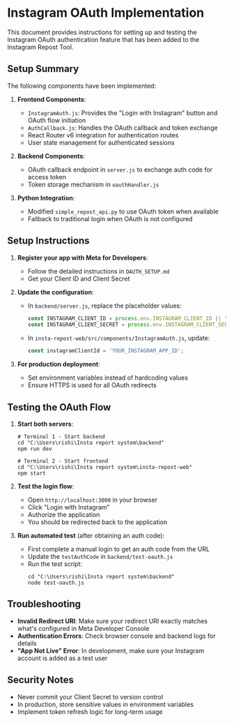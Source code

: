 # Instagram OAuth Implementation

This document provides instructions for setting up and testing the Instagram OAuth authentication feature that has been added to the Instagram Repost Tool.

## Setup Summary

The following components have been implemented:

1. **Frontend Components**:
   - `InstagramAuth.js`: Provides the "Login with Instagram" button and OAuth flow initiation
   - `AuthCallback.js`: Handles the OAuth callback and token exchange
   - React Router v6 integration for authentication routes
   - User state management for authenticated sessions

2. **Backend Components**:
   - OAuth callback endpoint in `server.js` to exchange auth code for access token
   - Token storage mechanism in `oauthHandler.js`

3. **Python Integration**:
   - Modified `simple_repost_api.py` to use OAuth token when available
   - Fallback to traditional login when OAuth is not configured

## Setup Instructions

1. **Register your app with Meta for Developers**:
   - Follow the detailed instructions in `OAUTH_SETUP.md`
   - Get your Client ID and Client Secret

2. **Update the configuration**:
   - In `backend/server.js`, replace the placeholder values:
     ```js
     const INSTAGRAM_CLIENT_ID = process.env.INSTAGRAM_CLIENT_ID || 'YOUR_INSTAGRAM_APP_ID';
     const INSTAGRAM_CLIENT_SECRET = process.env.INSTAGRAM_CLIENT_SECRET || 'YOUR_INSTAGRAM_APP_SECRET';
     ```
   - In `insta-repost-web/src/components/InstagramAuth.js`, update:
     ```js
     const instagramClientId = 'YOUR_INSTAGRAM_APP_ID';
     ```

3. **For production deployment**:
   - Set environment variables instead of hardcoding values
   - Ensure HTTPS is used for all OAuth redirects

## Testing the OAuth Flow

1. **Start both servers**:
   ```
   # Terminal 1 - Start backend
   cd "C:\Users\rishi\Insta report system\backend"
   npm run dev

   # Terminal 2 - Start frontend
   cd "C:\Users\rishi\Insta report system\insta-repost-web"
   npm start
   ```

2. **Test the login flow**:
   - Open `http://localhost:3000` in your browser
   - Click "Login with Instagram"
   - Authorize the application
   - You should be redirected back to the application

3. **Run automated test** (after obtaining an auth code):
   - First complete a manual login to get an auth code from the URL
   - Update the `testAuthCode` in `backend/test-oauth.js`
   - Run the test script:
     ```
     cd "C:\Users\rishi\Insta report system\backend"
     node test-oauth.js
     ```

## Troubleshooting

- **Invalid Redirect URI**: Make sure your redirect URI exactly matches what's configured in Meta Developer Console
- **Authentication Errors**: Check browser console and backend logs for details
- **"App Not Live" Error**: In development, make sure your Instagram account is added as a test user

## Security Notes

- Never commit your Client Secret to version control
- In production, store sensitive values in environment variables
- Implement token refresh logic for long-term usage
